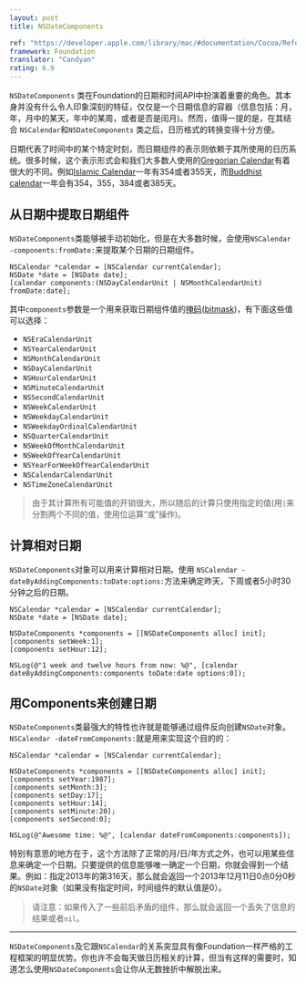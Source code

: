 ```yaml
---
layout: post
title: NSDateComponents

ref: "https://developer.apple.com/library/mac/#documentation/Cocoa/Reference/Foundation/Classes/NSDateComponents_Class/Reference/Reference.html"
framework: Foundation
translator: "Candyan"
rating: 6.9
---
```


`NSDateComponents` 类在Foundation的日期和时间API中扮演着重要的角色。其本身并没有什么令人印象深刻的特征，仅仅是一个日期信息的容器（信息包括：月，年，月中的某天，年中的某周，或者是否是闰月)。然而，值得一提的是，在其结合 `NSCalendar`和`NSDateComponents` 类之后，日历格式的转换变得十分方便。

日期代表了时间中的某个特定时刻，而日期组件的表示则依赖于其所使用的日历系统。很多时候，这个表示形式会和我们大多数人使用的[Gregorian Calendar](http://en.wikipedia.org/wiki/Gregorian_calendar)有着很大的不同。例如[Islamic Calendar](http://en.wikipedia.org/wiki/Islamic_calendar)一年有354或者355天，而[Buddhist calendar](http://en.wikipedia.org/wiki/Buddhist_calendar)一年会有354，355，384或者385天。

## 从日期中提取日期组件

`NSDateComponents`类能够被手动初始化，但是在大多数时候，会使用`NSCalendar -components:fromDate:`来提取某个日期的日期组件。

~~~{objective-c}
NSCalendar *calendar = [NSCalendar currentCalendar];
NSDate *date = [NSDate date];
[calendar components:(NSDayCalendarUnit | NSMonthCalendarUnit) fromDate:date];
~~~

其中`components`参数是一个用来获取日期组件值的[掩码](http://zh.wikipedia.org/zh-cn/%E6%8E%A9%E7%A0%81)([bitmask](http://en.wikipedia.org/wiki/Bitmask))，有下面这些值可以选择：

- `NSEraCalendarUnit`
- `NSYearCalendarUnit`
- `NSMonthCalendarUnit`
- `NSDayCalendarUnit`
- `NSHourCalendarUnit`
- `NSMinuteCalendarUnit`
- `NSSecondCalendarUnit`
- `NSWeekCalendarUnit`
- `NSWeekdayCalendarUnit`
- `NSWeekdayOrdinalCalendarUnit`
- `NSQuarterCalendarUnit`
- `NSWeekOfMonthCalendarUnit`
- `NSWeekOfYearCalendarUnit`
- `NSYearForWeekOfYearCalendarUnit`
- `NSCalendarCalendarUnit`
- `NSTimeZoneCalendarUnit`

> 由于其计算所有可能值的开销很大，所以随后的计算只使用指定的值(用`|`来分割两个不同的值，使用位运算“或”操作)。

## 计算相对日期

`NSDateComponents`对象可以用来计算相对日期。使用 `NSCalendar -dateByAddingComponents:toDate:options:`方法来确定昨天，下周或者5小时30分钟之后的日期。

~~~{objective-c}
NSCalendar *calendar = [NSCalendar currentCalendar];
NSDate *date = [NSDate date];

NSDateComponents *components = [[NSDateComponents alloc] init];
[components setWeek:1];
[components setHour:12];

NSLog(@"1 week and twelve hours from now: %@", [calendar dateByAddingComponents:components toDate:date options:0]);
~~~

## 用Components来创建日期

`NSDateComponents`类最强大的特性也许就是能够通过组件反向创建`NSDate`对象。`NSCalendar -dateFromComponents:`就是用来实现这个目的的：

~~~{objective-c}
NSCalendar *calendar = [NSCalendar currentCalendar];

NSDateComponents *components = [[NSDateComponents alloc] init];
[components setYear:1987];
[components setMonth:3];
[components setDay:17];
[components setHour:14];
[components setMinute:20];
[components setSecond:0];

NSLog(@"Awesome time: %@", [calendar dateFromComponents:components]);
~~~

特别有意思的地方在于，这个方法除了正常的月/日/年方式之外，也可以用某些信息来确定一个日期。只要提供的信息能够唯一确定一个日期，你就会得到一个结果。例如：指定2013年的第316天，那么就会返回一个2013年12月11日0点0分0秒的`NSDate`对象（如果没有指定时间，时间组件的默认值是0）。

> 请注意：如果传入了一些前后矛盾的组件，那么就会返回一个丢失了信息的结果或者`nil`。

* * *

`NSDateComponents`及它跟`NSCalendar`的关系突显具有像Foundation一样严格的工程框架的明显优势。你也许不会每天做日历相关的计算，但当有这样的需要时，知道怎么使用`NSDateComponents`会让你从无数挫折中解脱出来。
